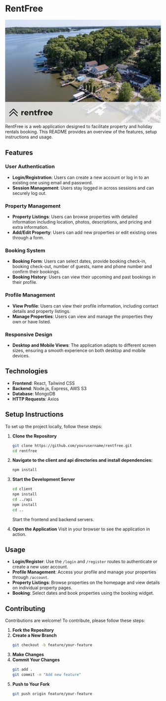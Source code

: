 # RentFree
![Description](cover.png)
RentFree is a web application designed to facilitate property and holiday rentals booking. This README provides an overview of the features, setup instructions and usage.

## Features

### User Authentication
- **Login/Registration**: Users can create a new account or log in to an existing one using email and password.
- **Session Management**: Users stay logged in across sessions and can securely log out.

### Property Management
- **Property Listings**: Users can browse properties with detailed information including location, photos, descriptions, and pricing and extra information.
- **Add/Edit Property**: Users can add new properties or edit existing ones through a form.

### Booking System
- **Booking Form**: Users can select dates, provide booking check-in, booking check-out, number of guests, name and phone number and confirm their bookings.
- **Booking History**: Users can view their upcoming and past bookings in their profile.

### Profile Management
- **View Profile**: Users can view their profile information, including contact details and property listings.
- **Manage Properties**: Users can view and manage the properties they own or have listed.

### Responsive Design
- **Desktop and Mobile Views**: The application adapts to different screen sizes, ensuring a smooth experience on both desktop and mobile devices.

## Technologies
- **Frontend**: React, Tailwind CSS
- **Backend**: Node.js, Express, AWS S3
- **Database**: MongoDB
- **HTTP Requests**: Axios

## Setup Instructions

To set up the project locally, follow these steps:

1. **Clone the Repository**
    ```bash
    git clone https://github.com/yourusername/rentfree.git
    cd rentfree
    ```

2. **Navigate to the client and api directories and install dependencies:**
    ```bash
    npm install
    ```

3. **Start the Development Server**
    ```bash
    cd client
    npm install
    cd ../api
    npm install
    cd ..
    ```

    Start the frontend and backend servers.

4. **Open the Application**
    Visit in your browser to see the application in action.

## Usage

- **Login/Register**: Use the `/login` and `/register` routes to authenticate or create a new user account.
- **Profile Management**: Access your profile and manage your properties through `/account`.
- **Property Listings**: Browse properties on the homepage and view details on individual property pages.
- **Booking**: Select dates and book properties using the booking widget.

## Contributing

Contributions are welcome! To contribute, please follow these steps:

1. **Fork the Repository**
2. **Create a New Branch**
    ```bash
    git checkout -b feature/your-feature
    ```
3. **Make Changes**
4. **Commit Your Changes**
    ```bash
    git add .
    git commit -m "Add new feature"
    ```
5. **Push to Your Fork**
    ```bash
    git push origin feature/your-feature
    ```
